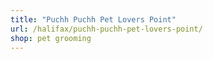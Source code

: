 ```yaml
---
title: "Puchh Puchh Pet Lovers Point"
url: /halifax/puchh-puchh-pet-lovers-point/
shop: pet grooming
---
```

